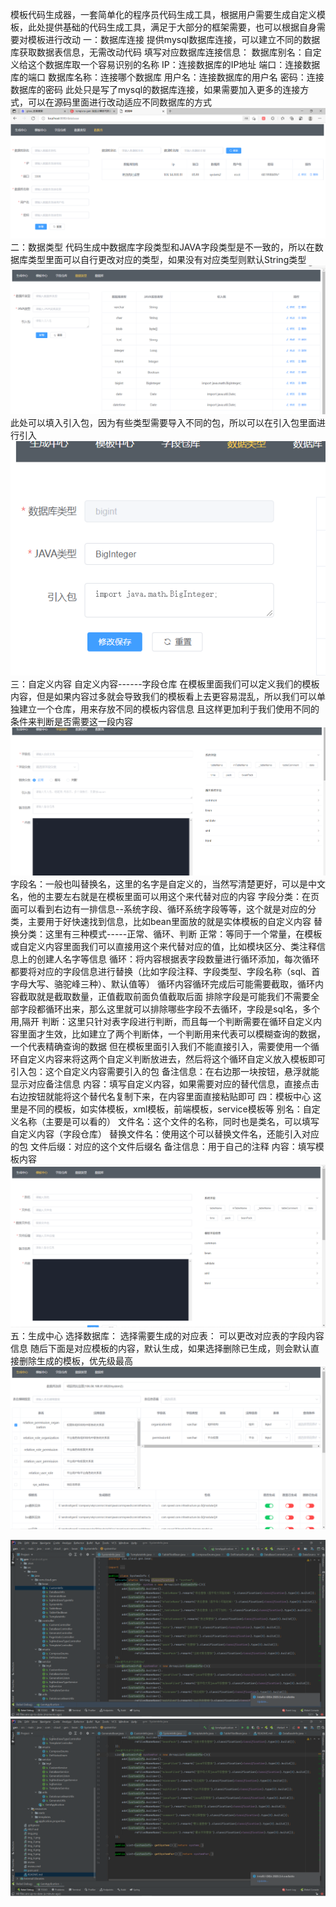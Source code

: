 模板代码生成器，一套简单化的程序员代码生成工具，根据用户需要生成自定义模板，此处提供基础的代码生成工具，满足于大部分的框架需要，也可以根据自身需要对模板进行改动
一：数据库连接
提供mysql数据库连接，可以建立不同的数据库获取数据表信息，无需改动代码
填写对应数据库连接信息：
数据库别名：自定义给这个数据库取一个容易识别的名称
IP：连接数据库的IP地址
端口：连接数据库的端口
数据库名称：连接哪个数据库
用户名：连接数据库的用户名
密码：连接数据库的密码
此处只是写了mysql的数据库连接，如果需要加入更多的连接方式，可以在源码里面进行改动适应不同数据库的方式
![img.png](img.png)
二：数据类型
代码生成中数据库字段类型和JAVA字段类型是不一致的，所以在数据库类型里面可以自行更改对应的类型，如果没有对应类型则默认String类型
![img_1.png](img_1.png)
此处可以填入引入包，因为有些类型需要导入不同的包，所以可以在引入包里面进行引入
![img_2.png](img_2.png)
三：自定义内容
自定义内容------字段仓库
在模板里面我们可以定义我们的模板内容，但是如果内容过多就会导致我们的模板看上去更容易混乱，所以我们可以单独建立一个仓库，用来存放不同的模板内容信息
且这样更加利于我们使用不同的条件来判断是否需要这一段内容
![img_3.png](img_3.png)
字段名：一般也叫替换名，这里的名字是自定义的，当然写清楚更好，可以是中文名，他的主要左右就是在模板里面可以用这个来代替对应的内容
字段分类：在页面可以看到右边有一排信息--系统字段、循环系统字段等等，这个就是对应的分类，主要用于好快速找到信息，比如bean里面放的就是实体模板的自定义内容
替换分类：这里有三种模式-----正常、循环、判断
    正常：等同于一个常量，在模板或自定义内容里面我们可以直接用这个来代替对应的值，比如模块区分、类注释信息上的创建人名字等信息
    循环：将内容根据表字段数量进行循环添加，每次循环都要将对应的字段信息进行替换（比如字段注释、字段类型、字段名称（sql、首字母大写、骆驼峰三种）、默认值等）
         循环内容循环完成后可能需要截取，循环内容截取就是截取数量，正值截取前面负值截取后面
         排除字段是可能我们不需要全部字段都循环出来，那么这里就可以排除哪些字段不去循环，字段是sql名，多个用,隔开
    判断：这里只针对表字段进行判断，而且每一个判断需要在循环自定义内容里面才生效，比如建立了两个判断体，一个判断用来代表可以模糊查询的数据，一个代表精确查询的数据
         但在模板里面引入我们不能直接引入，需要使用一个循环自定义内容来将这两个自定义判断放进去，然后将这个循环自定义放入模板即可
引入包：这个自定义内容需要引入的包
备注信息：在右边那一块按钮，悬浮就能显示对应备注信息
内容：填写自定义内容，如果需要对应的替代信息，直接点击右边按钮就能将这个替代名复制下来，在内容里面直接粘贴即可
四：模板中心
这里是不同的模板，如实体模板，xml模板，前端模板，service模板等
别名：自定义名称（主要是可以看的）
文件名：这个文件的名称，同时也是类名，可以填写自定义内容（字段仓库）
替换文件名：使用这个可以替换文件名，还能引入对应的包
文件后缀：对应的这个文件后缀名
备注信息：用于自己的注释
内容：填写模板内容
![img_5.png](img_5.png)
五：生成中心
选择数据库：
选择需要生成的对应表：
可以更改对应表的字段内容信息
随后下面是对应模板的内容，默认生成，如果选择删除已生成，则会默认直接删除生成的模板，优先级最高
![img_4.png](img_4.png)

![img_6.png](img_6.png)![img_7.png](img_7.png)
